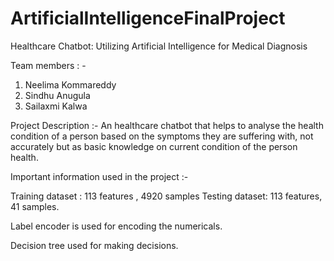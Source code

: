 # ArtificialIntelligenceFinalProject
Healthcare Chatbot: Utilizing Artificial Intelligence for Medical Diagnosis 

Team members : - 
1. Neelima Kommareddy
2. Sindhu Anugula
3. Sailaxmi Kalwa

Project Description :- An healthcare chatbot that helps to analyse the health condition of a person based on the symptoms they are suffering with, not accurately but as basic knowledge on current condition of the person health.

Important information used in the project :- 

Training dataset : 113 features , 4920 samples Testing dataset: 113 features, 41 samples.

Label encoder is used for encoding the numericals.

Decision tree used for making decisions. 



